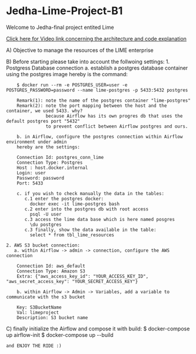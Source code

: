 # Jedha-Lime-Project-B1


Welcome to Jedha-final project entited Lime 

<a href="https://share.vidyard.com/watch/wfWSABNAvz336eZqVAuWY9?">Click here for Video link concerning the architecture and code explanation</a>


A) Objective
to manage the resources of the LIME enterprise

B) Before starting
please take into account the follwoing settings:
    1. Postgress Database connection
        a. establish a postgres database container using the postgres image
        hereby is the command:
        
        $ docker run --rm -e POSTGRES_USER=user -e POSTGRES_PASSWORD=password --name lime-postgres -p 5433:5432 postgres

        Remark(1): note the name of the postgres container "lime-postgres"
        Remark(2): note the port mapping between the host and the container, we used 5433. why? 
                   because Airflow has its own progres db that uses the default postgres port "5432"
                   to prevent conflict between Airflow postgres and ours.

        b. in Airflow, configure the postgres connection within Airflow environment under admin
        hereby are the settings:

        Connection Id: postgres_conn_lime
        Connection Type: Postgres
        Host : host.docker.internal
        Login: user
        Password: password
        Port: 5433

        c. if you wish to check manually the data in the tables:
           c.1 enter the postgres docker:
             docker exec -it lime-postgres bash
           c.2 enter into the postgres db with root access
             psql -U user
           c.3 access the lime data base which is here named posgres
             \du postgres
           c.3 finally, show the data available in the table:
             select * from tbl_lime_resources 

    2. AWS S3 bucket connection:
       a. within Airflow -> admin -> connection, configure the AWS connection

        Connection Id: aws_default
        Connection Type: Amazon S3
        Extra: {"aws_access_key_id": "YOUR_ACCESS_KEY_ID", "aws_secret_access_key": "YOUR_SECRET_ACCESS_KEY"}

        b. within Airflow -> Admin -> Variables, add a variable to communicate with the s3 bucket

        Key: S3BucketName
        Val: limeproject
        Description: S3 bucket name

C) finally initialize the Airflow and compose it with build:
    $ docker-compose up airflow-init
    $ docker-compose up --build

    and ENJOY THE RIDE :)

       


